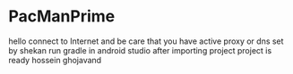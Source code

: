 # PacManPrime
hello
connect to Internet and be care that you have active proxy or dns set by shekan
run gradle in android studio after importing project
project is ready
hossein ghojavand
